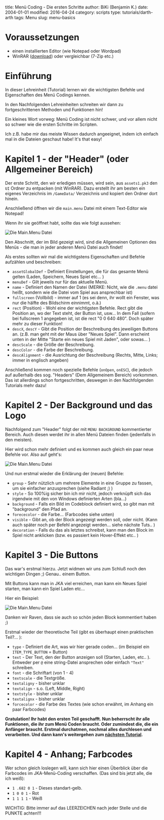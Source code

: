 ﻿title: Menü Coding - Die ersten Schritte
author: BiKi (Benjamin K.)
date: 2004-01-01
modified: 2016-04-24
category: scripts
type: tutorials/darth-arth
tags: Menu
slug: menu-basics

# Voraussetzungen

* einen installierten Editor (wie Notepad oder Wordpad)
* WinRAR ([download](http://winrar.de)) oder vergleichbar (7-Zip etc.)

# Einführung

In dieser Lehreinheit (Tutorial) lernen wir die wichtigsten Befehle und Eigenschaften des Menü Codings kennen.  

In den Nachfolgenden Lehreinheiten schreiten wir dann zu fortgeschrittenen Methoden und Funktionen hin!

Ein kleines Wort vorweg: Menü Coding ist nicht schwer, und vor allem nicht so schwer wie die ersten Schritte im Scripten. 

Ich z.B. habe mir das meiste Wissen dadurch angeeignet, indem ich einfach mal in die Dateien geschaut habe! It's that easy! 

# Kapitel 1 - der "Header" (oder Allgemeiner Bereich)

Der erste Schritt, den wir erledigen müssen, wird sein, aus `assets1.pk3`
den `UI` Ordner zu entpacken (mit WinRAR). Dazu erstellt ihr am besten ein eigenes Verzeichnis im `/GameData/` Verzeichnis und kopiert den Ordner dort hinein.

Anschließend öffnen wir die `main.menu` Datei mit einem Text-Editor wie Notepad!

Wenn ihr sie geöffnet habt, sollte das wie folgt aussehen:

![Die Main.Menu Datei]({static}menuimages/menu1.jpg)

Den Abschnitt, der im Bild gezeigt wird, sind die Allgemeinen Optionen des Menüs - die man in jeder anderen Menü Datei auch findet!

Als erstes sollten wir mal die wichtigstens Eigenschaften und Befehle aufzählen und beschreiben:

- `assetGlobalDef` - Definiert Einstellungen, die für das gesamte Menü gelten (Laden, Speichern, Neues Spiel etc... )
- `menuDef` - Gilt jeweils nur für das aktuelle Menü. 
- `name` - Definiert den Namen der Datei (MERKE: Nicht, wie die `.menu` datei heißt, sondern wie die Datei vom Spiel aus ansprechbar ist)
- `fullscreen` (Vollbild) - immer auf 1 (es sei denn, ihr wollt ein Fenster, was nur die hälfte des Bildschirm einnimmt, o.ä.)
- `rect` (Position) - Wohl eine der wichtigsten Befehle. Rect gibt die Position an, wo der Text steht, der Button ist, usw...  In dem Fall (sofern bei fullscreen 1 angegeben ist, ist die rect "0 0 640 480". Doch später mehr zu dieser Funktion!
- `descX`, `descY` - Gibt die Position der Beschreibung des jeweiligen Buttons an. (z.B. man geht mit der Maus über "Neues Spiel". Dann erscheint unten in der Mitte "Starte ein neues Spiel mit Jaden", oder sowas... )
- `descScale` - die Größe der Beschreibung. 
- `descColor` - die Farbe der Beschreibung.
- `descAlignment` - die Ausrichtung der Beschreibung (Rechts, Mitte, Links; immer in englisch angeben)

Anschließend kommen noch spezielle Befehle (`onOpen`, `onESC`), die jedoch auf außerhalb des sog. "Headers" (Dem Allgemeinem Bereich) vorkommen. Das ist allerdings schon fortgeschritten, deswegen in den Nachfolgenden Tutorials mehr dazu! 

# Kapitel 2 - Der Background und das Logo

Nachfolgend zum "Header" folgt der mit `MENU BACKGROUND` kommentierter Bereich. Auch diesen werdet ihr in allen Menü Dateien finden (jedenfalls in den meisten). 

Hier wird schon mehr definiert und es kommen auch gleich ein paar neue Befehle vor. Also auf geht's:

![Die Main.Menu Datei]({static}menuimages/menu2.jpg)

Und nun erstmal wieder die Erklärung der (neuen) Befehle:

- `group` - Sehr nützlich um mehrere Elemente in eine Gruppe zu fassen, um sie einfacher anzusprechen (siehe Radiant ;) )
- `style` - So 100%ig sicher bin ich mir nicht, jedoch verknüpft sich das irgendwie mit den von Windows definierten Arten (bla...)
- `background` - Falls ein Bild im Codeblock definiert wird, so gibt man mit "background" den Pfad an.
- `forececolor` - die Farbe... (Farbcodes siehe unten)
- `visible` - Gibt an, ob der Block angezeigt werden soll, oder nicht. (Kann auch später noch per Befehl angezeigt werden... siehe nächste Tuts.. )
- `decoration` - Falls du das als letztes schreibst, kann man den Block im Spiel nicht anklicken (bzw. es passiert kein Hover-Effekt etc.. )

# Kapitel 3 - Die Buttons

Das war's erstmal hierzu. Jetzt widmen wir uns zum Schluß noch den wichtigen Dingen ;) Genau.. einem Button.

Mit Buttons kann man in JKA viel erreichen, man kann ein Neues Spiel starten, man kann ein Spiel Laden etc...

Hier ein Beispiel: 

![Die Main.Menu Datei]({static}menuimages/menu3.jpg)

Danken wir Raven, dass sie auch so schön jeden Block kommentiert haben ;)

Erstmal wieder der theoretische Teil (gibt es überhaupt einen praktischen Teil?... ):

- `type` - Definiert die Art, was wir hier gerade coden... (im Beispiel ein `ITEM_TYPE_BUTTON` = Button)
- `text` - Der Text, den der Button anzeigen soll (Starten, Laden, etc.. ). Entweder per `@` eine string-Datei ansprechen oder einfach `"Text"` schreiben.
- `font` - die Schriftart (von 1 - 4)
- `textscale` - die Textgröße.
- `textaligny` - bisher unklar
- `textalign` - s.o. (Left, Middle, Right)
- `textstyle` - bisher unklar
- `textalignx` - bisher unklar
- `forcecolor` - die Farbe des Textes (wie schon erwähnt, im Anhang ein paar Farbcodes)

**Gratulation! Ihr habt den ersten Teil geschafft. Nun beherrscht ihr alle Funktionen, die ihr zum Menü Coden braucht. Oder zumindest die, die ein Anfänger braucht. Erstmal durchatmen, nochmal alles durchlesen und verarbeiten. Und dann kann's weitergehen zum [nächsten Tutorial]({filename}menu-advanced.md).**

# Kapitel 4 - Anhang; Farbcodes

Wer schon gleich loslegen will, kann sich hier einen Überblick über die Farbcodes im JKA-Menü-Coding verschaffen. (Das sind bis jetzt alle, die ich weiß):

- `1 .682 0 1` - Dieses standart-gelb. 
- `1 0 0 1` - Rot
- `1 1 1 1` - Weiß

WICHTIG: Bitte immer auf das LEERZEICHEN nach jeder Stelle und die PUNKTE achten!!! 
